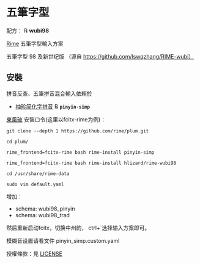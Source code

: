 # 五筆字型

配方： ℞ **wubi98**

[Rime](http://rime.im) 五筆字型輸入方案

五筆字型 98 及新世纪版 （源自 https://github.com/lswqzhang/RIME-wubi）

## 安裝

拼音反查、五筆拼音混合輸入依賴於

  - [袖珍简化字拼音](https://github.com/rime/rime-pinyin-simp) ℞ **`pinyin-simp`**

[東風破](https://github.com/rime/plum) 安裝口令(这里以fcitx-rime为例)： 

`git clone --depth 1 https://github.com/rime/plum.git`

`cd plum/`

`rime_frontend=fcitx-rime bash rime-install pinyin-simp`

`rime_frontend=fcitx-rime bash rime-install hlizard/rime-wubi98`

`cd /usr/share/rime-data`

`sudo vim default.yaml`

增加：
  - schema: wubi98_pinyin
  - schema: wubi98_trad

然后重新启动fcitx，切换中州韵， ctrl+\`选择输入方案即可。

模糊音设置请看文件 pinyin_simp.custom.yaml

授權條款：見 [LICENSE](LICENSE)
